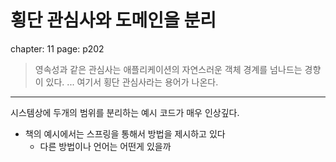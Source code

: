 # 횡단 관심사와 도메인을 분리

chapter: 11
page: p202

> 영속성과 같은 관심사는 애플리케이션의 자연스러운 객체 경계를 넘나드는 경향이 있다.
> ...
> 여기서 횡단 관심사라는 용어가 나온다.

---

시스템상에 두개의 범위를 분리하는 예시 코드가 매우 인상깊다.

- 책의 예시에서는 스프링을 통해서 방법을 제시하고 있다
  - 다른 방법이나 언어는 어떤게 있을까
